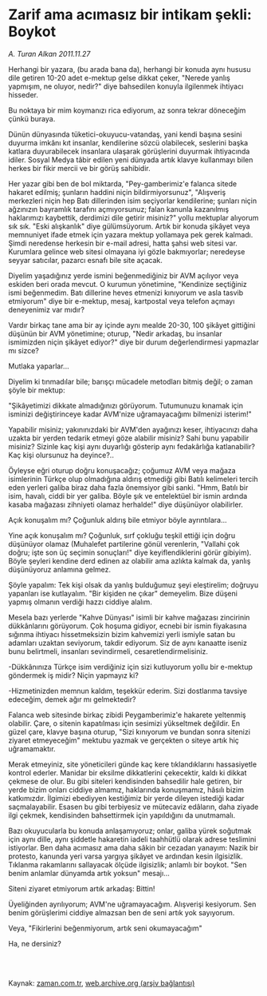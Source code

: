 # Zarif ama acımasız bir intikam şekli: Boykot

*A. Turan Alkan 2011.11.27*

<td class="columnist-detail">
<p>Herhangi bir yazara, (bu arada bana da), herhangi bir konuda aynı hususu dile getiren 10-20 adet e-mektup gelse dikkat çeker, "Nerede yanlış yapmışım, ne oluyor, nedir?" diye bahsedilen konuyla ilgilenmek ihtiyacı hisseder.</p>
<p>
<div id="haberMetinDiv">
<p> Bu noktaya bir mim koymanızı rica ediyorum, az sonra tekrar döneceğim çünkü buraya.
<p>Dünün dünyasında tüketici-okuyucu-vatandaş, yani kendi başına sesini duyurma imkânı kıt insanlar, kendilerine sözcü olabilecek, seslerini başka katlara duyurabilecek insanlara ulaşarak görüşlerini duyurmak ihtiyacında idiler. Sosyal Medya tâbir edilen yeni dünyada artık klavye kullanmayı bilen herkes bir fikir mercii ve bir görüş sahibidir.
<p>Her yazar gibi ben de bol miktarda, "Pey-gamberimiz'e falanca sitede hakaret edilmiş; şunların haddini niçin bildirmiyorsunuz", "Alışveriş merkezleri niçin hep Batı dillerinden isim seçiyorlar kendilerine; şunları niçin ağzınızın bayramlık tarafını açmıyorsunuz; falan kanunla kazanılmış haklarımızı kaybettik, derdimizi dile getirir misiniz?" yollu mektuplar alıyorum sık sık. "Eski alışkanlık" diye gülümsüyorum. Artık bir konuda şikâyet veya memnuniyet ifade etmek için yazara mektup yollamaya pek gerek kalmadı. Şimdi neredense herkesin bir e-mail adresi, hatta şahsi web sitesi var. Kurumlara gelince web sitesi olmayana iyi gözle bakmıyorlar; neredeyse seyyar satıcılar, pazarcı esnafı bile site açacak.
<p>Diyelim yaşadığınız yerde ismini beğenmediğiniz bir AVM açılıyor veya eskiden beri orada mevcut. O kurumun yönetimine, "Kendinize seçtiğiniz ismi beğenmedim. Batı dillerine heves etmenizi kınıyorum ve asla tasvib etmiyorum" diye bir e-mektup, mesaj, kartpostal veya telefon açmayı deneyenimiz var mıdır?
<p>Vardır birkaç tane ama bir ay içinde aynı mealde 20-30, 100 şikâyet gittiğini düşünün bir AVM yönetimine; oturup, "Nedir arkadaş, bu insanlar ismimizden niçin şikâyet ediyor?" diye bir durum değerlendirmesi yapmazlar mı sizce?
<p>Mutlaka yaparlar...
<p>Diyelim ki tınmadılar bile; barışçı mücadele metodları bitmiş değil; o zaman şöyle bir mektup:
<p>"Şikâyetimizi dikkate almadığınızı görüyorum. Tutumunuzu kınamak için isminizi değiştirinceye kadar AVM'nize uğramayacağımı bilmenizi isterim!"
<p>Yapabilir misiniz; yakınınızdaki bir AVM'den ayağınızı keser, ihtiyacınızı daha uzakta bir yerden tedarik etmeyi göze alabilir misiniz? Sahi bunu yapabilir misiniz? Sizinle kaç kişi aynı duyarlığı gösterip aynı fedakârlığa katlanabilir? Kaç kişi olursunuz ha deyince?..
<p>Öyleyse eğri oturup doğru konuşacağız; çoğumuz AVM veya mağaza isimlerinin Türkçe olup olmadığına aldırış etmediği gibi Batılı kelimeleri tercih eden yerleri galiba biraz daha fazla önemsiyor gibi sanki. "Hmm, Batılı bir isim, havalı, ciddi bir yer galiba. Böyle şık ve entelektüel bir ismin ardında kasaba mağazası zihniyeti olamaz herhalde!" diye düşünüyor olabilirler.
<p>Açık konuşalım mı? Çoğunluk aldırış bile etmiyor böyle ayrıntılara...
<p>Yine açık konuşalım mı? Çoğunluk, sırf çokluğu teşkil ettiği için doğru düşünüyor olamaz (Muhalefet partilerine gönül verenlerin, "Vallahi çok doğru; işte son üç seçimin sonuçları!" diye keyiflendiklerini görür gibiyim). Böyle şeyleri kendine derd edinen az olabilir ama azlıkta kalmak da, yanlış düşünüyoruz anlamına gelmez.
<p>Şöyle yapalım: Tek kişi olsak da yanlış bulduğumuz şeyi eleştirelim; doğruyu yapanları ise kutlayalım. "Bir kişiden ne çıkar" demeyelim. Bize düşeni yapmış olmanın verdiği hazzı ciddiye alalım.
<p>Mesela bazı yerlerde "Kahve Dünyası" isimli bir kahve mağazası zincirinin dükkânlarını görüyorum. Çok hoşuma gidiyor, ecnebi bir ismin fiyakasına sığınma ihtiyacı hissetmeksizin bizim kahvemizi yerli ismiyle satan bu adamları uzaktan seviyorum, takdir ediyorum. Siz de aynı kanaatte iseniz bunu belirtmeli, insanları sevindirmeli, cesaretlendirmelisiniz.
<p>-Dükkânınıza Türkçe isim verdiğiniz için sizi kutluyorum yollu bir e-mektup göndermek iş midir? Niçin yapmayız ki?
<p>-Hizmetinizden memnun kaldım, teşekkür ederim. Sizi dostlarıma tavsiye edeceğim, demek ağır mı gelmektedir?
<p>Falanca web sitesinde birkaç zibidi Peygamberimiz'e hakarete yeltenmiş olabilir. Çare, o sitenin kapatılması için sesimizi yükseltmek değildir. En güzel çare, klavye başına oturup, "Sizi kınıyorum ve bundan sonra sitenizi ziyaret etmeyeceğim" mektubu yazmak ve gerçekten o siteye artık hiç uğramamaktır.
<p>Merak etmeyiniz, site yöneticileri günde kaç kere tıklandıklarını hassasiyetle kontrol ederler. Manidar bir eksilme dikkatlerini çekecektir, kaldı ki dikkat çekmese de olur. Bu gibi siteleri kendisinden bahsedilir hale getiren, bir yerde bizim onları ciddiye almamız, haklarında konuşmamız, hâsılı bizim katkımızdır. İlgimizi ebediyyen kestiğimiz bir yerde dileyen istediği kadar saçmalayabilir. Esasen bu gibi terbiyesiz ve mütecaviz edâların, daha ziyade ilgi çekmek, kendisinden bahsettirmek için yapıldığını da unutmamalı.
<p>Bazı okuyucularla bu konuda anlaşamıyoruz; onlar, galiba yürek soğutmak için aynı dille, aynı şiddetle hakaretin iadeli taahhütlü olarak adrese teslimini istiyorlar. Ben daha acımasız ama daha sâkin bir cezadan yanayım: Nazik bir protesto, kanunda yeri varsa yargıya şikâyet ve ardından kesin ilgisizlik. Tıklanma rakamlarını sallayacak ölçüde ilgisizlik; anlamlı bir boykot. "Sen benim anlamlar dünyamda artık yoksun" mesajı...
<p>Siteni ziyaret etmiyorum artık arkadaş: Bittin!
<p>Üyeliğinden ayrılıyorum; AVM'ne uğramayacağım. Alışverişi kesiyorum. Sen benim görüşlerimi ciddiye almazsan ben de seni artık yok sayıyorum.
<p> Veya, "Fikirlerini beğenmiyorum, artık seni okumayacağım"
<p> Ha, ne dersiniz?</p></p></p></p></p></p></p></p></p></p></p></p></p></p></p></p></p></p></p></p></p></p></p></div>
</p>


<p><br>
		 </br></p></td>

Kaynak: [zaman.com.tr](http://zaman.com.tr/yazar.do?yazino=1206760), [web.archive.org (arşiv bağlantısı)](http://web.archive.org/web/20120130044051/http://www.zaman.com.tr:80/yazar.do?yazino=1206760)
